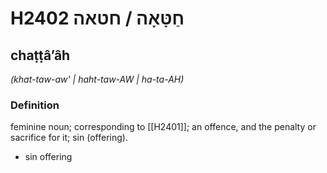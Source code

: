 # H2402 חַטָּאָה / חטאה

## chaṭṭâʼâh

_(khat-taw-aw' | haht-taw-AW | ha-ta-AH)_

### Definition

feminine noun; corresponding to [[H2401]]; an offence, and the penalty or sacrifice for it; sin (offering).

- sin offering
